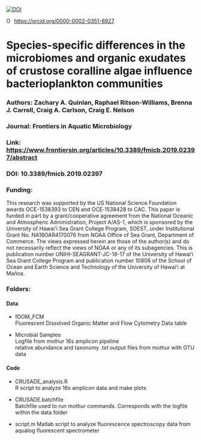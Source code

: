 



<a href="https://zenodo.org/badge/latestdoi/214284964"><img src="https://zenodo.org/badge/214284964.svg" alt="DOI"></a>
<div itemscope itemtype="https://schema.org/Person"><a itemprop="sameAs" content="https://orcid.org/0000-0002-0351-8927" href="https://orcid.org/0000-0002-0351-8927" target="orcid.widget" rel="noopener noreferrer" style="vertical-align:top;"><img src="https://orcid.org/sites/default/files/images/orcid_16x16.png" style="width:1em;margin-right:.5em;" alt="ORCID iD icon">https://orcid.org/0000-0002-0351-8927</a></div>

# Species-specific differences in the microbiomes and organic exudates of crustose coralline algae influence bacterioplankton communities

### Authors: Zachary A. Quinlan, Raphael Ritson-Williams, Brenna J. Carroll, Craig A. Carlson, Craig E. Nelson

### Journal: Frontiers in Aquatic Microbiology
### Link: https://www.frontiersin.org/articles/10.3389/fmicb.2019.02397/abstract
### DOI: 10.3389/fmicb.2019.02397

### Funding:
This research was supported by the US National Science Foundation awards OCE-1538393 to CEN and OCE‐1538428 to CAC. This paper is funded in part by a grant/cooperative agreement from the National Oceanic and Atmospheric Administration, Project A/AS-1, which is sponsored by the University of Hawai'i Sea Grant College Program, SOEST, under Institutional Grant No. NA18OAR4170076 from NOAA Office of Sea Grant, Department of Commerce. The views expressed herein are those of the author(s) and do not necessarily reflect the views of NOAA or any of its subagencies. This is publication number UNIHI-SEAGRANT-JC-18-17 of the University of Hawaiʻi Sea Grant College Program and publication number 10806 of the School of Ocean and Earth Science and Technology of the University of Hawaiʻi at Man̄oa.

### Folders:
#### Data
- fDOM_FCM  
Fluorescent Dissolved Organic Matter and Flow Cytometry Data table
   
- Microbial Samples  
Logfile from mothur 16s amplicon pipeline  
relative abundance and taxonomy .txt output files from mothur with OTU data
   
#### Code
- CRUSADE_analysis.R  
R script to analyze 16s amplicon data and make plots

- CRUSADE.batchfile  
Batchfile used to run mothur commands. Corresponds with the logfile within the data folder

- script.m
Matlab script to analyze fluorescence spectroscopy data from aqualog fluorescent spectrometer
